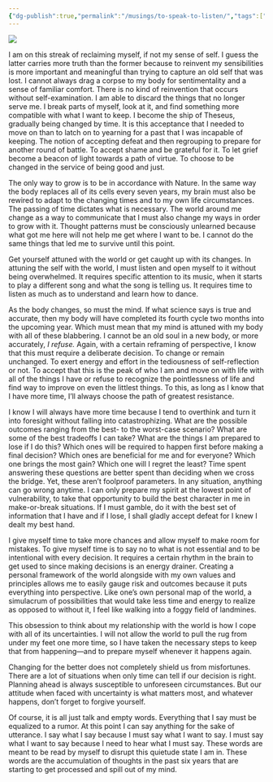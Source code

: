 ```yaml
---
{"dg-publish":true,"permalink":"/musings/to-speak-to-listen/","tags":["life","self","identity"],"noteIcon":"","created":"2023-12-30"}
---
```


![](https://substackcdn.com/image/fetch/w_2400,c_limit,f_auto,q_auto:good,fl_progressive:steep/https%3A%2F%2Fsubstack-post-media.s3.amazonaws.com%2Fpublic%2Fimages%2Fc6300358-04d6-457b-8178-26aa0164ed3e_4192x3156.jpeg)

I am on this streak of reclaiming myself, if not my sense of self. I guess the latter carries more truth than the former because to reinvent my sensibilities is more important and meaningful than trying to capture an old self that was lost. I cannot always drag a corpse to my body for sentimentality and a sense of familiar comfort. There is no kind of reinvention that occurs without self-examination. I am able to discard the things that no longer serve me. I break parts of myself, look at it, and find something more compatible with what I want to keep. I become the ship of Theseus, gradually being changed by time. It is this acceptance that I needed to move on than to latch on to yearning for a past that I was incapable of keeping. The notion of accepting defeat and then regrouping to prepare for another round of battle. To accept shame and be grateful for it. To let grief become a beacon of light towards a path of virtue. To choose to be changed in the service of being good and just.

The only way to grow is to be in accordance with Nature. In the same way the body replaces all of its cells every seven years, my brain must also be rewired to adapt to the changing times and to my own life circumstances. The passing of time dictates what is necessary. The world around me change as a way to communicate that I must also change my ways in order to grow with it. Thought patterns must be consciously unlearned because what got me here will not help me get where I want to be. I cannot do the same things that led me to survive until this point.

Get yourself attuned with the world or get caught up with its changes. In attuning the self with the world, I must listen and open myself to it without being overwhelmed. It requires specific attention to its music, when it starts to play a different song and what the song is telling us. It requires time to listen as much as to understand and learn how to dance.

As the body changes, so must the mind. If what science says is true and accurate, then my body will have completed its fourth cycle two months into the upcoming year. Which must mean that my mind is attuned with my body with all of these blabbering. I cannot be an old soul in a new body, or more accurately, _I refuse._ Again, with a certain reframing of perspective, I know that this must require a deliberate decision. To change or remain unchanged. To exert energy and effort in the tediousness of self-reflection or not. To accept that this is the peak of who I am and move on with life with all of the things I have or refuse to recognize the pointlessness of life and find way to improve on even the littlest things. To this, as long as I know that I have more time, I’ll always choose the path of greatest resistance.

I know I will always have more time because I tend to overthink and turn it into foresight without falling into catastrophizing. What are the possible outcomes ranging from the best- to the worst-case scenario? What are some of the best tradeoffs I can take? What are the things I am prepared to lose if I do this? Which ones will be required to happen first before making a final decision? Which ones are beneficial for me and for everyone? Which one brings the most gain? Which one will I regret the least? Time spent answering these questions are better spent than deciding when we cross the bridge. Yet, these aren’t foolproof parameters. In any situation, anything can go wrong anytime. I can only prepare my spirit at the lowest point of vulnerability, to take that opportunity to build the best character in me in make-or-break situations. If I must gamble, do it with the best set of information that I have and if I lose, I shall gladly accept defeat for I knew I dealt my best hand.

I give myself time to take more chances and allow myself to make room for mistakes. To give myself time is to say no to what is not essential and to be intentional with every decision. It requires a certain rhythm in the brain to get used to since making decisions is an energy drainer. Creating a personal framework of the world alongside with my own values and principles allows me to easily gauge risk and outcomes because it puts everything into perspective. Like one’s own personal map of the world, a simulacrum of possibilities that would take less time and energy to realize as opposed to without it, I feel like walking into a foggy field of landmines.

This obsession to think about my relationship with the world is how I cope with all of its uncertainties. I will not allow the world to pull the rug from under my feet one more time, so I have taken the necessary steps to keep that from happening—and to prepare myself whenever it happens again.

Changing for the better does not completely shield us from misfortunes. There are a lot of situations when only time can tell if our decision is right. Planning ahead is always susceptible to unforeseen circumstances. But our attitude when faced with uncertainty is what matters most, and whatever happens, don’t forget to forgive yourself.

Of course, it is all just talk and empty words. Everything that I say must be equalized to a rumor. At this point I can say anything for the sake of utterance. I say what I say because I must say what I want to say. I must say what I want to say because I need to hear what I must say. These words are meant to be read by myself to disrupt this quietude state I am in. These words are the accumulation of thoughts in the past six years that are starting to get processed and spill out of my mind.
